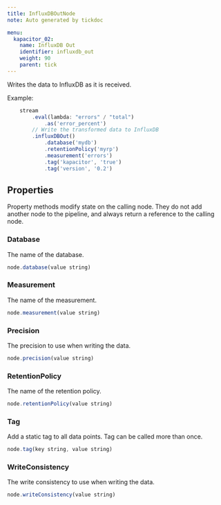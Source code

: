 ```yaml
---
title: InfluxDBOutNode
note: Auto generated by tickdoc

menu:
  kapacitor_02:
    name: InfluxDB Out
    identifier: influxdb_out
    weight: 90
    parent: tick
---
```


Writes the data to InfluxDB as it is received.


Example: 

```javascript
    stream
        .eval(lambda: "errors" / "total")
            .as('error_percent')
        // Write the transformed data to InfluxDB
        .influxDBOut()
            .database('mydb')
            .retentionPolicy('myrp')
            .measurement('errors')
            .tag('kapacitor', 'true')
            .tag('version', '0.2')
```

Properties
----------

Property methods modify state on the calling node.
They do not add another node to the pipeline, and always return a reference to the calling node.

### Database

The name of the database.


```javascript
node.database(value string)
```

### Measurement

The name of the measurement.


```javascript
node.measurement(value string)
```

### Precision

The precision to use when writing the data.


```javascript
node.precision(value string)
```

### RetentionPolicy

The name of the retention policy.


```javascript
node.retentionPolicy(value string)
```

### Tag

Add a static tag to all data points.
Tag can be called more than once.


```javascript
node.tag(key string, value string)
```

### WriteConsistency

The write consistency to use when writing the data.


```javascript
node.writeConsistency(value string)
```

